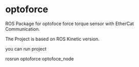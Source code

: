 # optoforce
ROS Package for optofoce force torque sensor with EtherCat Communication.

The Project is based on ROS Kinetic version.

you can run project

rosrun optoforce optofoce_node
